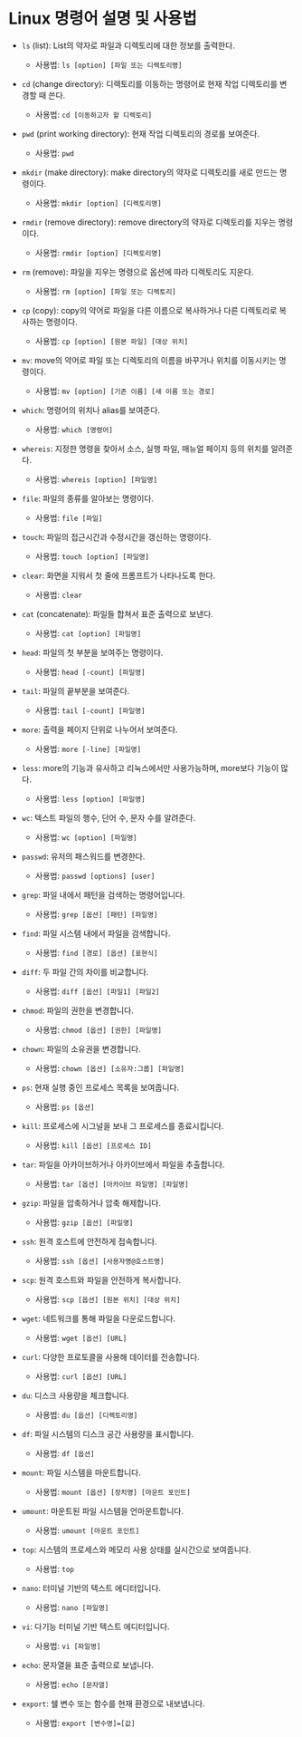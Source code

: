 # Linux 명령어 설명 및 사용법

- `ls` (list): List의 약자로 파일과 디렉토리에 대한 정보를 출력한다.
    - 사용법: `ls [option] [파일 또는 디렉토리명]`

- `cd` (change directory): 디렉토리를 이동하는 명령어로 현재 작업 디렉토리를 변경할 때 쓴다.
    - 사용법: `cd [이동하고자 할 디렉토리]`

- `pwd` (print working directory): 현재 작업 디렉토리의 경로를 보여준다.
    - 사용법: `pwd`

- `mkdir` (make directory): make directory의 약자로 디렉토리를 새로 만드는 명령이다.
    - 사용법: `mkdir [option] [디렉토리명]`

- `rmdir` (remove directory): remove directory의 약자로 디렉토리를 지우는 명령이다.
    - 사용법: `rmdir [option] [디렉토리명]`

- `rm` (remove): 파일을 지우는 명령으로 옵션에 따라 디렉토리도 지운다.
    - 사용법: `rm [option] [파일 또는 디렉토리]`

- `cp` (copy): copy의 약어로 파일을 다른 이름으로 복사하거나 다른 디렉토리로 복사하는 명령이다.
    - 사용법: `cp [option] [원본 파일] [대상 위치]`

- `mv`: move의 약어로 파일 또는 디렉토리의 이름을 바꾸거나 위치를 이동시키는 명령이다.
    - 사용법: `mv [option] [기존 이름] [새 이름 또는 경로]`

- `which`: 명령어의 위치나 alias를 보여준다.
    - 사용법: `which [명령어]`

- `whereis`: 지정한 명령을 찾아서 소스, 실행 파일, 매뉴얼 페이지 등의 위치를 알려준다.
    - 사용법: `whereis [option] [파일명]`

- `file`: 파일의 종류를 알아보는 명령이다.
    - 사용법: `file [파일]`

- `touch`: 파일의 접근시간과 수정시간을 갱신하는 명령이다.
    - 사용법: `touch [option] [파일명]`

- `clear`: 화면을 지워서 첫 줄에 프롬프트가 나타나도록 한다.
    - 사용법: `clear`

- `cat` (concatenate): 파일들 합쳐서 표준 출력으로 보낸다.
    - 사용법: `cat [option] [파일명]`

- `head`: 파일의 첫 부분을 보여주는 명령이다.
    - 사용법: `head [-count] [파일명]`

- `tail`: 파일의 끝부분을 보여준다.
    - 사용법: `tail [-count] [파일명]`

- `more`: 출력을 페이지 단위로 나누어서 보여준다.
    - 사용법: `more [-line] [파일명]`

- `less`: more의 기능과 유사하고 리눅스에서만 사용가능하며, more보다 기능이 많다.
    - 사용법: `less [option] [파일명]`

- `wc`: 텍스트 파일의 행수, 단어 수, 문자 수를 알려준다.
    - 사용법: `wc [option] [파일명]`

- `passwd`: 유저의 패스워드를 변경한다.
    - 사용법: `passwd [options] [user]`

- `grep`: 파일 내에서 패턴을 검색하는 명령어입니다.
    - 사용법: `grep [옵션] [패턴] [파일명]`

- `find`: 파일 시스템 내에서 파일을 검색합니다.
    - 사용법: `find [경로] [옵션] [표현식]`

- `diff`: 두 파일 간의 차이를 비교합니다.
    - 사용법: `diff [옵션] [파일1] [파일2]`

- `chmod`: 파일의 권한을 변경합니다.
    - 사용법: `chmod [옵션] [권한] [파일명]`

- `chown`: 파일의 소유권을 변경합니다.
    - 사용법: `chown [옵션] [소유자:그룹] [파일명]`

- `ps`: 현재 실행 중인 프로세스 목록을 보여줍니다.
    - 사용법: `ps [옵션]`

- `kill`: 프로세스에 시그널을 보내 그 프로세스를 종료시킵니다.
    - 사용법: `kill [옵션] [프로세스 ID]`

- `tar`: 파일을 아카이브하거나 아카이브에서 파일을 추출합니다.
    - 사용법: `tar [옵션] [아카이브 파일명] [파일명]`

- `gzip`: 파일을 압축하거나 압축 해제합니다.
    - 사용법: `gzip [옵션] [파일명]`

- `ssh`: 원격 호스트에 안전하게 접속합니다.
    - 사용법: `ssh [옵션] [사용자명@호스트명]`

- `scp`: 원격 호스트와 파일을 안전하게 복사합니다.
    - 사용법: `scp [옵션] [원본 위치] [대상 위치]`

- `wget`: 네트워크를 통해 파일을 다운로드합니다.
    - 사용법: `wget [옵션] [URL]`

- `curl`: 다양한 프로토콜을 사용해 데이터를 전송합니다.
    - 사용법: `curl [옵션] [URL]`

- `du`: 디스크 사용량을 체크합니다.
    - 사용법: `du [옵션] [디렉토리명]`

- `df`: 파일 시스템의 디스크 공간 사용량을 표시합니다.
    - 사용법: `df [옵션]`

- `mount`: 파일 시스템을 마운트합니다.
    - 사용법: `mount [옵션] [장치명] [마운트 포인트]`

- `umount`: 마운트된 파일 시스템을 언마운트합니다.
    - 사용법: `umount [마운트 포인트]`

- `top`: 시스템의 프로세스와 메모리 사용 상태를 실시간으로 보여줍니다.
    - 사용법: `top`

- `nano`: 터미널 기반의 텍스트 에디터입니다.
    - 사용법: `nano [파일명]`

- `vi`: 다기능 터미널 기반 텍스트 에디터입니다.
    - 사용법: `vi [파일명]`

- `echo`: 문자열을 표준 출력으로 보냅니다.
    - 사용법: `echo [문자열]`

- `export`: 쉘 변수 또는 함수를 현재 환경으로 내보냅니다.
    - 사용법: `export [변수명]=[값]`
